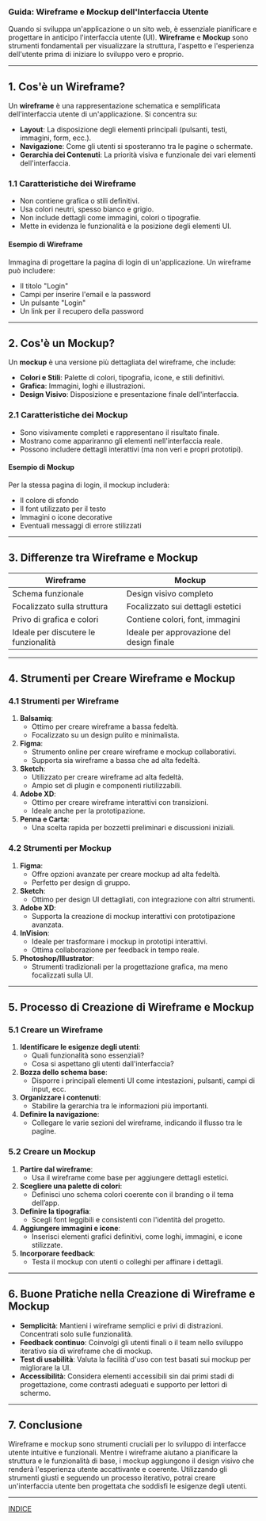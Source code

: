 ### Guida: **Wireframe e Mockup dell'Interfaccia Utente**

Quando si sviluppa un'applicazione o un sito web, è essenziale pianificare e progettare in anticipo l'interfaccia utente (UI). **Wireframe** e **Mockup** sono strumenti fondamentali per visualizzare la struttura, l'aspetto e l'esperienza dell'utente prima di iniziare lo sviluppo vero e proprio.

---

## 1. **Cos'è un Wireframe?**

Un **wireframe** è una rappresentazione schematica e semplificata dell'interfaccia utente di un'applicazione. Si concentra su:

- **Layout**: La disposizione degli elementi principali (pulsanti, testi, immagini, form, ecc.).
- **Navigazione**: Come gli utenti si sposteranno tra le pagine o schermate.
- **Gerarchia dei Contenuti**: La priorità visiva e funzionale dei vari elementi dell'interfaccia.

### 1.1 Caratteristiche dei Wireframe
- Non contiene grafica o stili definitivi.
- Usa colori neutri, spesso bianco e grigio.
- Non include dettagli come immagini, colori o tipografie.
- Mette in evidenza le funzionalità e la posizione degli elementi UI.

#### Esempio di Wireframe
Immagina di progettare la pagina di login di un'applicazione. Un wireframe può includere:

- Il titolo "Login"
- Campi per inserire l'email e la password
- Un pulsante "Login"
- Un link per il recupero della password

---

## 2. **Cos'è un Mockup?**

Un **mockup** è una versione più dettagliata del wireframe, che include:

- **Colori e Stili**: Palette di colori, tipografia, icone, e stili definitivi.
- **Grafica**: Immagini, loghi e illustrazioni.
- **Design Visivo**: Disposizione e presentazione finale dell'interfaccia.

### 2.1 Caratteristiche dei Mockup
- Sono visivamente completi e rappresentano il risultato finale.
- Mostrano come appariranno gli elementi nell'interfaccia reale.
- Possono includere dettagli interattivi (ma non veri e propri prototipi).

#### Esempio di Mockup
Per la stessa pagina di login, il mockup includerà:

- Il colore di sfondo
- Il font utilizzato per il testo
- Immagini o icone decorative
- Eventuali messaggi di errore stilizzati

---

## 3. **Differenze tra Wireframe e Mockup**

| **Wireframe**              | **Mockup**                   |
|----------------------------|------------------------------|
| Schema funzionale           | Design visivo completo        |
| Focalizzato sulla struttura | Focalizzato sui dettagli estetici |
| Privo di grafica e colori   | Contiene colori, font, immagini |
| Ideale per discutere le funzionalità | Ideale per approvazione del design finale |

---

## 4. **Strumenti per Creare Wireframe e Mockup**

### 4.1 Strumenti per Wireframe
1. **Balsamiq**:
   - Ottimo per creare wireframe a bassa fedeltà.
   - Focalizzato su un design pulito e minimalista.
2. **Figma**:
   - Strumento online per creare wireframe e mockup collaborativi.
   - Supporta sia wireframe a bassa che ad alta fedeltà.
3. **Sketch**:
   - Utilizzato per creare wireframe ad alta fedeltà.
   - Ampio set di plugin e componenti riutilizzabili.
4. **Adobe XD**:
   - Ottimo per creare wireframe interattivi con transizioni.
   - Ideale anche per la prototipazione.
5. **Penna e Carta**:
   - Una scelta rapida per bozzetti preliminari e discussioni iniziali.

### 4.2 Strumenti per Mockup
1. **Figma**:
   - Offre opzioni avanzate per creare mockup ad alta fedeltà.
   - Perfetto per design di gruppo.
2. **Sketch**:
   - Ottimo per design UI dettagliati, con integrazione con altri strumenti.
3. **Adobe XD**:
   - Supporta la creazione di mockup interattivi con prototipazione avanzata.
4. **InVision**:
   - Ideale per trasformare i mockup in prototipi interattivi.
   - Ottima collaborazione per feedback in tempo reale.
5. **Photoshop/Illustrator**:
   - Strumenti tradizionali per la progettazione grafica, ma meno focalizzati sulla UI.

---

## 5. **Processo di Creazione di Wireframe e Mockup**

### 5.1 Creare un Wireframe
1. **Identificare le esigenze degli utenti**:
   - Quali funzionalità sono essenziali?
   - Cosa si aspettano gli utenti dall'interfaccia?
2. **Bozza dello schema base**:
   - Disporre i principali elementi UI come intestazioni, pulsanti, campi di input, ecc.
3. **Organizzare i contenuti**:
   - Stabilire la gerarchia tra le informazioni più importanti.
4. **Definire la navigazione**:
   - Collegare le varie sezioni del wireframe, indicando il flusso tra le pagine.

### 5.2 Creare un Mockup
1. **Partire dal wireframe**:
   - Usa il wireframe come base per aggiungere dettagli estetici.
2. **Scegliere una palette di colori**:
   - Definisci uno schema colori coerente con il branding o il tema dell’app.
3. **Definire la tipografia**:
   - Scegli font leggibili e consistenti con l'identità del progetto.
4. **Aggiungere immagini e icone**:
   - Inserisci elementi grafici definitivi, come loghi, immagini, e icone stilizzate.
5. **Incorporare feedback**:
   - Testa il mockup con utenti o colleghi per affinare i dettagli.

---

## 6. **Buone Pratiche nella Creazione di Wireframe e Mockup**

- **Semplicità**: Mantieni i wireframe semplici e privi di distrazioni. Concentrati solo sulle funzionalità.
- **Feedback continuo**: Coinvolgi gli utenti finali o il team nello sviluppo iterativo sia di wireframe che di mockup.
- **Test di usabilità**: Valuta la facilità d'uso con test basati sui mockup per migliorare la UI.
- **Accessibilità**: Considera elementi accessibili sin dai primi stadi di progettazione, come contrasti adeguati e supporto per lettori di schermo.

---

## 7. **Conclusione**

Wireframe e mockup sono strumenti cruciali per lo sviluppo di interfacce utente intuitive e funzionali. Mentre i wireframe aiutano a pianificare la struttura e le funzionalità di base, i mockup aggiungono il design visivo che renderà l'esperienza utente accattivante e coerente. Utilizzando gli strumenti giusti e seguendo un processo iterativo, potrai creare un'interfaccia utente ben progettata che soddisfi le esigenze degli utenti.

---

[INDICE](README.md)